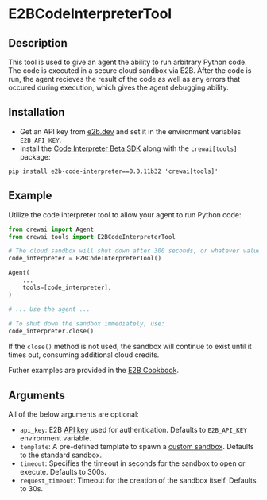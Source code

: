 # E2BCodeInterpreterTool

## Description
This tool is used to give an agent the ability to run arbitrary Python code. The code is executed in a secure cloud sandbox via E2B. After the code is run, the agent recieves the result of the code as well as any errors that occured during execution, which gives the agent debugging ability.

## Installation

- Get an API key from [e2b.dev](https://e2b.dev) and set it in the environment variables `E2B_API_KEY`.
- Install the [Code Interpreter Beta SDK](https://e2b.dev/docs/guide/beta-migration) along with the `crewai[tools]` package:

```
pip install e2b-code-interpreter==0.0.11b32 'crewai[tools]'
```

## Example

Utilize the code interpreter tool to allow your agent to run Python code:

```python
from crewai import Agent
from crewai_tools import E2BCodeInterpreterTool

# The cloud sandbox will shut down after 300 seconds, or whatever value is passed to the timeout argument.
code_interpreter = E2BCodeInterpreterTool()

Agent(
    ...
    tools=[code_interpreter],
)

# ... Use the agent ...
    
# To shut down the sandbox immediately, use:
code_interpreter.close()
```

If the `close()` method is not used, the sandbox will continue to exist until it times out, consuming additional cloud credits.

Futher examples are provided in the [E2B Cookbook](https://github.com/e2b-dev/e2b-cookbook).

## Arguments

All of the below arguments are optional:

- `api_key`: E2B [API key](https://e2b.dev/docs/getting-started/api-key) used for authentication. Defaults to `E2B_API_KEY` environment variable.
- `template`: A pre-defined template to spawn a [custom sandbox](https://e2b.dev/docs/sandbox/custom). Defaults to the standard sandbox.
- `timeout`: Specifies the timeout in seconds for the sandbox to open or execute. Defaults to 300s.
- `request_timeout`: Timeout for the creation of the sandbox itself. Defaults to 30s.
